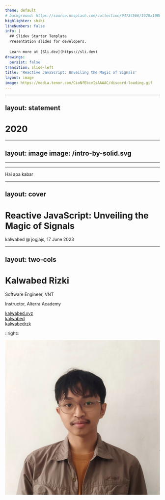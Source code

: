 ```yaml
---
theme: default
# background: https://source.unsplash.com/collection/94734566/1920x1080
highlighter: shiki
lineNumbers: false
info: |
  ## Slidev Starter Template
  Presentation slides for developers.

  Learn more at [Sli.dev](https://sli.dev)
drawings:
  persist: false
transition: slide-left
title: 'Reactive JavaScript: Unveiling the Magic of Signals'
layout: image
image: https://media.tenor.com/CioNfEbcvIsAAAAC/discord-loading.gif
---
```


---
layout: statement
---

# 2020

---
layout: image
image: /intro-by-solid.svg
---

---
---
Hai apa kabar

---
layout: cover
---

<h1 class="bg-teal c-gray-900 p-2">
  Reactive JavaScript: Unveiling the Magic of Signals
</h1>

<div class="absolute bottom-10">
  <span class="c-gray-500 dark:c-white">
    kalwabed @ jogjajs, 17 June 2023
  </span>
</div>

---
layout: two-cols
---

<div class="mt-8">
  <h1 class="!text-5xl !pt-8 font-bold">
    Kalwabed Rizki
  </h1>

  <div class="dark:c-gray-400 c-gray-500">
    <p>
      Software Engineer, VNT
    </p>
    <p>
      Instructor, Alterra Academy
    </p>
  </div>

  <div class="flex gap-4 items-center mt-10">
    <ph-globe class="c-gray-500" />
    <a href="https://www.kalwabed.xyz">kalwabed.xyz</a>
  </div>
  <div class="flex gap-4 items-center my-4">
    <ph-instagram-logo class="c-gray-500" />
    <a href="https://www.instagram.com/kalwabed">kalwabed</a>
  </div>
  <div class="flex gap-4 items-center">
    <ph-twitter-logo class="c-gray-500" />
    <a href="https://twitter.com/kalwabedrzk">kalwabedrzk</a>
</div>

</div>

::right::

<img src="/kalwabed.jpeg" alt="profile" class="rd-full w-52 mt-10 ml-auto ring-4 ring-yellow-500" />
